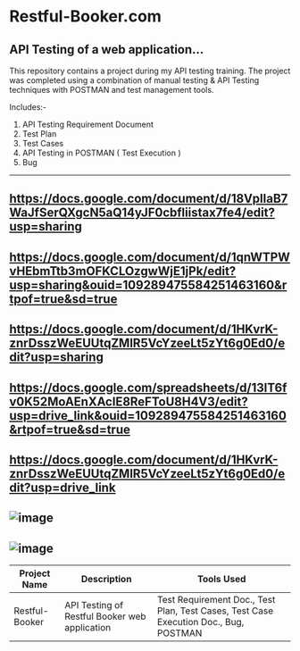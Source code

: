 # Restful-Booker.com
API Testing of a web application...
-------------------------------------
This repository contains a project during my API testing training. The project was completed using a combination of manual testing & API Testing techniques with POSTMAN and test management tools.

Includes:-
1. API Testing Requirement Document
2. Test Plan
3. Test Cases
4. API Testing in POSTMAN ( Test Execution )
5. Bug
--------------------------------------------
https://docs.google.com/document/d/18VplIaB7WaJfSerQXgcN5aQ14yJF0cbfliistax7fe4/edit?usp=sharing
------------------------------------------------------------------------------------------------
https://docs.google.com/document/d/1qnWTPWvHEbmTtb3mOFKCLOzgwWjE1jPk/edit?usp=sharing&ouid=109289475584251463160&rtpof=true&sd=true
-----------------------------------------------------------------------------------------------------------------------------------
https://docs.google.com/document/d/1HKvrK-znrDsszWeEUUtqZMlR5VcYzeeLt5zYt6g0Ed0/edit?usp=sharing
------------------------------------------------------------------------------------------------
https://docs.google.com/spreadsheets/d/13lT6fv0K52MoAEnXAclE8ReFToU8H4V3/edit?usp=drive_link&ouid=109289475584251463160&rtpof=true&sd=true
------------------------------------------------------------------------------------------------------------------------------------------
https://docs.google.com/document/d/1HKvrK-znrDsszWeEUUtqZMlR5VcYzeeLt5zYt6g0Ed0/edit?usp=drive_link
------------------------------------------------------------------------------------------------
![image](https://github.com/Ratul-Tester/Restful-Booker/assets/167166555/1b03365f-1608-46ea-a27f-85f9c99d8fab)
--------------------------------------------------------------------------------------------------------------
![image](https://github.com/Ratul-Tester/Restful-Booker/assets/167166555/f89e2b6d-b005-4c1e-b146-60286dd8087f)
------------------------------------------------------------------------------------------------------------------------------------------
| Project Name    |                       Description                       |        Tools Used        |
|-----------------|---------------------------------------------------------|--------------------------|
| Restful-Booker  |      API Testing of Restful Booker web application      |Test Requirement Doc., Test Plan, Test Cases, Test Case Execution Doc., Bug, POSTMAN|
